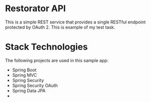 # Restorator API
This is a simple REST service that provides a single RESTful endpoint protected by OAuth 2. This is example of my test task.

# Stack Technologies
The following projects are used in this sample app:

- Spring Boot
- Spring MVC
- Spring Security
- Spring Security OAuth
- Spring Data JPA
- 
